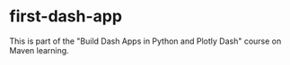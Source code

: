# first-dash-app
This is part of the "Build Dash Apps in Python and Plotly Dash" course on Maven learning.
